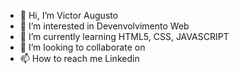 - 👋 Hi, I’m Victor Augusto
- 👀 I’m interested in Devenvolvimento Web
- 🌱 I’m currently learning HTML5, CSS, JAVASCRIPT
- 💞️ I’m looking to collaborate on 
- 📫 How to reach me Linkedin

<!---
victoraaug/victoraaug is a ✨ special ✨ repository because its `README.md` (this file) appears on your GitHub profile.
You can click the Preview link to take a look at your changes.
--->
